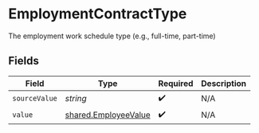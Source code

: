 # EmploymentContractType

The employment work schedule type (e.g., full-time, part-time)


## Fields

| Field                                                               | Type                                                                | Required                                                            | Description                                                         |
| ------------------------------------------------------------------- | ------------------------------------------------------------------- | ------------------------------------------------------------------- | ------------------------------------------------------------------- |
| `sourceValue`                                                       | *string*                                                            | :heavy_check_mark:                                                  | N/A                                                                 |
| `value`                                                             | [shared.EmployeeValue](../../../sdk/models/shared/employeevalue.md) | :heavy_check_mark:                                                  | N/A                                                                 |
